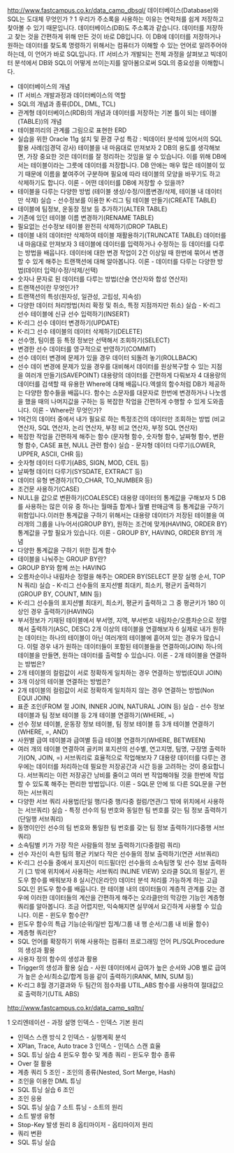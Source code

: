 http://www.fastcampus.co.kr/data_camp_dbsql/
데이터베이스(Database)와 SQL는 도대체 무엇인가 ?
1	우리가 주소록을 사용하는 이유는 연락처를 쉽게 저장하고 찾아볼 수 있기 때문입니다. 데이터베이스(DB)도 주소록과 같습니다. 데이터를 저장하고 찾는 것을 간편하게 위해 만든 것이 바로 DB입니다. 이 DB에 데이터를 저장하거나 원하는 데이터를 찾도록 명령하기 위해서는 컴퓨터가 이해할 수 있는 언어로 알려주어야 하는데, 이 언어가 바로 SQL입니다. IT 서비스가 개발되는 전체 과정을 살펴보고 빅데이터 분석에서 DB와 SQL이 어떻게 쓰이는지를 알아봄으로써 SQL의 중요성을 이해합니다.
- 데이터베이스의 개념
- IT 서비스 개발과정과 데이터베이스의 역할
- SQL의 개념과 종류(DDL, DML, TCL)
- 관계형 데이터베이스(RDB)의 개념과 데이터를 저장하는 기본 틀이 되는 테이블(TABLE))의 개념
- 테이블끼리의 관계를 그림으로 표현한 ERD
- 실습을 위한 Oracle 11g 설치 및 환경 구성
특강 : 빅데이터 분석에 있어서의 SQL 활용 사례(임경덕 강사)
테이블을 내 마음대로 만져보자
2	DB의 용도를 생각해보면, 가장 중요한 것은 데이터를 잘 정리하는 것임을 알 수 있습니다. 이를 위해 DB에서는 테이블이라는 그릇에 데이터를 저장합니다. DB 안에는 매우 많은 테이블이 있기 때문에 이름을 붙여주어 구분하며 필요에 따라 테이블의 모양을 바꾸기도 하고 삭제하기도 합니다.
이론	- 어떤 데이터를 DB에 저장할 수 있을까?
- 테이블을 다루는 다양한 방법 (테이블 생성/수정/이름변경/삭제, 테이블 내 데이터만 삭제)
실습	- 선수정보를 이용한 K-리그 팀 테이블 만들기(CREATE TABLE)
- 테이블에 팀정보, 운동장 정보 등 추가하기(ALTER TABLE)
- 기존에 있던 테이블 이름 변경하기(RENAME TABLE)
- 필요없는 선수정보 테이블 완전히 삭제하기(DROP TABLE)
- 테이블 내의 데이터만 삭제하여 테이블 재활용하기(TRUNCATE TABLE)
데이터를 내 마음대로 만져보자
3	테이블에 데이터를 입력하거나 수정하는 등 데이터를 다루는 방법을 배웁니다. 데이터에 대한 변경 작업이 2건 이상일 때 한번에 묶어서 변경할 수 있게 해주는 트랜잭션에 대해 알아봅니다.
이론	- 데이터를 다루는 다양한 방법(데이터 입력/수정/삭제/선택)
- 숫자나 문자로 된 데이터를 다루는 방법(산술 연산자와 합성 연산자)
- 트랜잭션이란 무엇인가?
- 트랜잭션의 특성(원자성, 일관성, 고립성, 지속성)
- 다양한 데이터 처리방법(처리 확정 및 취소, 특정 지점까지만 취소)
실습	- K-리그 선수 테이블에 신규 선수 입력하기(INSERT)
- K-리그 선수 데이터 변경하기(UPDATE)
- K-리그 선수 테이블의 데이터 삭제하기(DELETE)
- 선수명, 팀이름 등 특정 정보만 선택해서 조회하기(SELECT)
- 변경한 선수 데이터를 영구적으로 반영하기(COMMIT)
- 선수 데이터 변경에 문제가 있을 경우 데이터 되돌려 놓기(ROLLBACK)
- 선수 데이 변경에 문제가 있을 경우를 대비해서 데이터를 원상복구할 수 있는 지점을 여러개 만들기(SAVEPOINT)
대용량의 데이터를 간편하게 다뤄보자
4	대용량의 데이터를 검색할 때 유용한 Where에 대해 배웁니다.엑셀의 함수처럼 DB가 제공하는 다양한 함수들을 배웁니다. 함수는 소문자를 대문자로 한번에 변경하거나 나눗셈을 했을 때의 나머지값을 구하는 등 복잡한 작업을 간편하게 수행할 수 있게 도와줍니다.
이론	- Where란 무엇인가?
- 1억건의 데이터 중에서 내가 필요로 하는 특정조건의 데이터만 조회하는 방법 (비교 연산자, SQL 연산자, 논리 연산자, 부정 비교 연산자, 부정 SQL 연산자)
- 복잡한 작업을 간편하게 해주는 함수 (문자형 함수, 숫자형 함수, 날짜형 함수, 변환형 함수, CASE 표현, NULL 관련 함수)
실습	- 문자형 데이터 다루기(LOWER, UPPER, ASCII, CHR 등)
- 숫자형 데이터 다루기(ABS, SIGN, MOD, CEIL 등)
- 날짜형 데이터 다루기(SYSDATE, EXTRACT 등)
- 데이터 유형 변경하기(TO_CHAR, TO_NUMBER 등)
- 조건문 사용하기(CASE)
- NULL을 값으로 변환하기(COALESCE)
대용량 데이터의 통계값을 구해보자
5	DB를 사용하는 많은 이유 중 하나는 월매출 합계나 월별 판매금액 등 통계값을 구하기 위함입니다.이러한 통계값을 구하기 위해서는 대용량 데이터가 저장된 테이블을 여러개의 그룹을 나누어서(GROUP BY), 원하는 조건에 맞게(HAVING, ORDER BY) 통계값을 구할 필요가 있습니다.
이론	- GROUP BY, HAVING, ORDER BY의 개념
- 다양한 통계값을 구하기 위한 집계 함수
- 테이블을 나눠주는 GROUP BY란?
- GROUP BY와 함께 쓰는 HAVING
- 오름차순이나 내림차순 정렬을 해주는 ORDER BY(SELECT 문장 실행 순서, TOP N 쿼리)
실습	- K-리그 선수들의 포지션별 최대키, 최소키, 평균키 출력하기(GROUP BY, COUNT, MIN 등)
- K-리그 선수들의 포지션별 최대키, 최소키, 평균키 출력하고 그 중 평균키가 180 이상인 경우 출력하기(HAVING)
- 부서정보가 기재된 테이블에서 부서명, 지역, 부서번호 내림차순/오름차순으로 정렬해서 출력하기(ASC, DESC)
2개 이상의 테이블을 연결해보자
6	실제로 내가 원하는 데이터는 하나의 테이블이 아닌 여러개의 테이블에 흩어져 있는 경우가 많습니다. 이럴 경우 내가 원하는 데이터들이 포함된 테이블들을 연결하여(JOIN) 하나의 테이블을 만들면, 원하는 데이터를 출력할 수 있습니다.
이론	- 2개 테이블을 연결하는 방법은?
- 2개 테이블의 컬럼값이 서로 정확하게 일치하는 경우 연결하는 방법(EQUI JOIN)
- 3개 이상의 테이블 연결하는 방법은?
- 2개 테이블의 컬럼값이 서로 정확하게 일치하지 않는 경우 연결하는 방법(Non EQUI JOIN)
- 표준 조인(FROM 절 JOIN, INNER JOIN, NATURAL JOIN 등)
실습	- 선수 정보 테이블과 팀 정보 테이블 등 2개 테이블 연결하기(WHERE, =)
- 선수 정보 테이블, 운동장 정보 테이블, 팀 정보 테이블 등 3개 테이블 연결하기(WHERE, =, AND)
- 사원별 급여 테이블과 급여별 등급 테이블 연결하기(WHERE, BETWEEN)
- 여러 개의 테이블 연결하여 골키퍼 포지션의 선수별, 연고지명, 팀명, 구장명 출력하기(ON, JOIN, =)
서브쿼리로 효율적으로 작업해보자
7	대용량 데이터를 다루는 경우에는 데이터를 처리하는데 필요한 저장공간과 시간 등을 고려하는 것이 중요합니다. 서브쿼리는 이런 저장공간 낭비를 줄이고 여러 번 작업해야될 것을 한번에 작업할 수 있도록 해주는 편리한 방법입니다.
이론	- SQL문 안에 또 다른 SQL문을 구현하는 서브쿼리
- 다양한 서브 쿼리 사용법(단일 행/다중 행/다중 컬럼/연관/그 밖에 위치에서 사용하는 서브쿼리)
실습	- 특정 선수의 팀 번호와 동일한 팀 번호를 갖는 팀 정보 출력하기(단일행 서브쿼리)
- 동명이인인 선수의 팀 번호와 통일한 팀 번호를 갖는 팀 정보 출력하기(다중행 서브쿼리)
- 소속팀별 키가 가장 작은 사람들의 정보 출력하기(다중컬럼 쿼리)
- 선수 자신이 속한 팀의 평균 키보다 작은 선수들의 정보 출력하기(연관 서브쿼리)
- K-리그 선수들 중에서 포지션이 미드필더인 선수들의 소속팀명 및 선수 정보 출력하기 (그 밖에 위치에서 사용하는 서브쿼리 INLINE VIEW)
오라클 SQL의 필살기, 윈도우 함수를 배워보자
8	실시간(온라인) 데이터 분석 처리를 가능하게 하는 고급 SQL인 윈도우 함수를 배웁니다. 한 테이블 내의 데이터들이 계층적 관계를 갖는 경우에 이러한 데이터들의 계산을 간편하게 해주는 오라클만의 막강한 기능인 계층형 쿼리를 알아봅니다. 조금 어렵지만, 익숙해지면 실무에서 요긴하게 사용할 수 있습니다.
이론	- 윈도우 함수란?
- 윈도우 함수의 특급 기능(순위/일반 집계/그룹 내 행 순서/그룹 내 비율 함수)
- 계층형 쿼리란?
- SQL 언어를 확장하기 위해 사용하는 컴퓨터 프로그래밍 언어 PL/SQLProcedure의 생성과 활용
- 사용자 정의 함수의 생성과 활용
- Trigger의 생성과 활용
실습	- 사원 데이터에서 급여가 높은 순서와 JOB 별로 급여가 높은 순서/최소값/합계 등을 같이 출력하기(RANK, MIN, SUM 등)
- K-리그 8월 경기결과와 두 팀간의 점수차를 UTIL_ABS 함수를 사용하여 절대값으로 출력하기(UTIL ABS)


http://www.fastcampus.co.kr/data_camp_sqltn/

1	오리엔테이션	- 과정 설명
인덱스	- 인덱스 기본 원리
- 인덱스 스캔 방식
2	인덱스	- 실행계획 분석
- XPlan, Trace, Auto trace
3	인덱스	- 인덱스 스캔 효율
- SQL 튜닝 실습
4	윈도우 함수 및 계층 쿼리	- 윈도우 함수 종류
- Over 절 활용
- 계층 쿼리
5	조인	- 조인의 종류(Nested, Sort Merge, Hash)
- 조인을 이용한 DML 튜닝
- SQL 튜닝 실습
6	조인
- 조인 응용
- SQL 튜닝 실습
7	소트 튜닝	- 소트의 원리
- 소트 발생 유형
- Stop-Key 발생 원리
8	옵티마이저	- 옵티마이저 원리
- 쿼리 변환
- SQL 튜닝 실습
